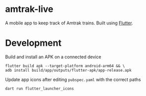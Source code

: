# amtrak-live

A mobile app to keep track of Amtrak trains. Built using
[Flutter](https://flutter.dev/).

# Development

Build and install an APK on a connected device

```console
flutter build apk --target-platform android-arm64 && \
adb install build/app/outputs/flutter-apk/app-release.apk
```

Update app icons after editing `pubspec.yaml` with the correct paths

```
dart run flutter_launcher_icons
```
